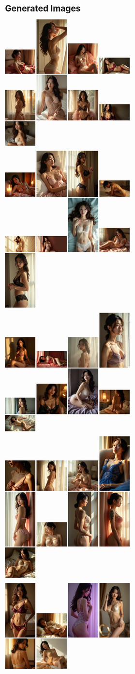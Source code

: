 # Generated Images



<img src="2025_07_22_01.webp" width="100"/> <img src="2025_07_22_02.webp" width="100"/> <img src="2025_07_22_03.webp" width="100"/> <img src="2025_07_22_04.webp" width="100"/> <img src="2025_07_22_05.webp" width="100"/> <img src="2025_07_22_06.webp" width="100"/> <img src="2025_07_22_07.webp" width="100"/> <img src="2025_07_22_08.webp" width="100"/> <img src="2025_07_22_09.webp" width="100"/>

<img src="2025_07_22_10.webp" width="100"/> <img src="2025_07_22_11.webp" width="100"/> <img src="2025_07_22_12.webp" width="100"/> <img src="2025_07_22_13.webp" width="100"/> <img src="2025_07_22_14.webp" width="100"/> <img src="2025_07_22_15.webp" width="100"/> <img src="2025_07_22_16.webp" width="100"/> <img src="2025_07_22_17.webp" width="100"/> <img src="2025_07_22_18.webp" width="100"/>

<img src="2025_07_22_19.webp" width="100"/> <img src="2025_07_22_20.webp" width="100"/> <img src="2025_07_22_21.webp" width="100"/> <img src="2025_07_22_22.webp" width="100"/> <img src="2025_07_22_23.webp" width="100"/> <img src="2025_07_22_24.webp" width="100"/> <img src="2025_07_22_25.webp" width="100"/> <img src="2025_07_22_26.webp" width="100"/> <img src="2025_07_22_27.webp" width="100"/>

<img src="2025_07_22_28.webp" width="100"/> <img src="2025_07_22_29.webp" width="100"/> <img src="2025_07_22_30.webp" width="100"/> <img src="2025_07_22_31.webp" width="100"/> <img src="2025_07_22_32.webp" width="100"/> <img src="2025_07_22_33.webp" width="100"/> <img src="2025_07_22_34.webp" width="100"/> <img src="2025_07_22_35.webp" width="100"/> <img src="2025_07_22_36.webp" width="100"/>

<img src="2025_07_22_37.webp" width="100"/> <img src="2025_07_22_38.webp" width="100"/> <img src="2025_07_22_39.webp" width="100"/> <img src="2025_07_22_40.webp" width="100"/> <img src="2025_07_22_41.webp" width="100"/> <img src="2025_07_22_42.webp" width="100"/>